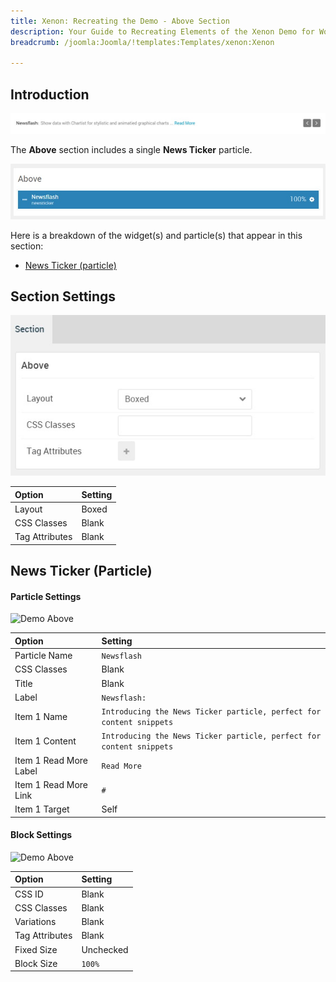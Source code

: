 ```yaml
---
title: Xenon: Recreating the Demo - Above Section
description: Your Guide to Recreating Elements of the Xenon Demo for WordPress
breadcrumb: /joomla:Joomla/!templates:Templates/xenon:Xenon

---
```


## Introduction

![](assets/demo_4.jpeg)

The **Above** section includes a single **News Ticker** particle.

![](assets/home_above.jpeg)

Here is a breakdown of the widget(s) and particle(s) that appear in this section:

* [News Ticker (particle)](#news-ticker-(particle))

## Section Settings

![](assets/demo_above_settings.jpeg)

| Option           | Setting     |
| :--------------- | :---------- |
| Layout           | Boxed       |
| CSS Classes      | Blank       |
| Tag Attributes   | Blank       |

## News Ticker (Particle)

#### Particle Settings

![Demo Above](demo_above_1.jpeg)

| Option                 | Setting                                                              |
| :-----                 | :-----                                                               |
| Particle Name          | `Newsflash`                                                          |
| CSS Classes            | Blank                                                                |
| Title                  | Blank                                                                |
| Label                  | `Newsflash:`                                                         |
| Item 1 Name            | `Introducing the News Ticker particle, perfect for content snippets` |
| Item 1 Content         | `Introducing the News Ticker particle, perfect for content snippets` |
| Item 1 Read More Label | `Read More`                                                          |
| Item 1 Read More Link  | `#`                                                                  |
| Item 1 Target          | Self                                                                 |

#### Block Settings

![Demo Above](demo_above_2.jpeg)

| Option         | Setting   |
| :-----         | :-----    |
| CSS ID         | Blank     |
| CSS Classes    | Blank     |
| Variations     | Blank     |
| Tag Attributes | Blank     |
| Fixed Size     | Unchecked |
| Block Size     | `100%`    |